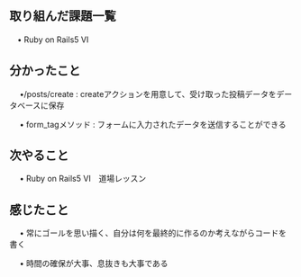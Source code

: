 ## 取り組んだ課題一覧
    
 　• Ruby on Rails5 Ⅵ　

## 分かったこと
　 •/posts/create : createアクションを用意して、受け取った投稿データをデータベースに保存　　

　 • form_tagメソッド : フォームに入力されたデータを送信することができる

## 次やること　

　 • Ruby on Rails5 Ⅵ　道場レッスン


## 感じたこと

　 • 常にゴールを思い描く、自分は何を最終的に作るのか考えながらコードを書く

　 • 時間の確保が大事、息抜きも大事である
 


　
